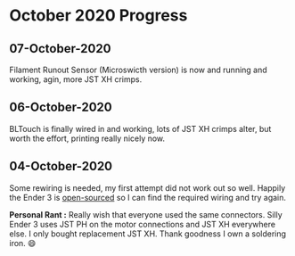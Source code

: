 # October 2020 Progress

## 07-October-2020  

Filament Runout Sensor (Microswicth version) is now and running and working, agin, more JST XH crimps.

## 06-October-2020  

BLTouch is finally wired in and working, lots of JST XH crimps alter, but worth the effort, printing really nicely now.

## 04-October-2020

Some rewiring is needed, my first attempt did not work out so well. Happily the Ender 3 is [open-sourced](https://github.com/Creality3DPrinting/Ender-3) so I can find the required wiring and try again.  

**Personal Rant :** Really wish that everyone used the same connectors. Silly Ender 3 uses JST PH on the motor connections and JST XH everywhere else. I only bought replacement JST XH. Thank goodness I own a soldering iron. :smile:  

